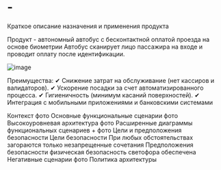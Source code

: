 # -
Краткое описание назначения и применения продукта


Продукт - автономный автобус с бесконтактной оплатой проезда на основе биометрии
Автобус сканирует лицо пассажира на входе и проводит оплату после идентификации.

![image](https://github.com/user-attachments/assets/a9ed372a-a1fa-486d-8511-f23937d3a2d5)

Преимущества:
✔ Снижение затрат на обслуживание (нет кассиров и валидаторов).
✔ Ускорение посадки за счет автоматизированного процесса.
✔ Гигиеничность (минимум касаний поверхностей).
✔ Интеграция с мобильными приложениями и банковскими системами


Контекст
фото
Основные функциональные сценарии
фото
Высокоуровневая архитектура
фото
Расширенные диаграммы функциональных сценариев + фото
Цели и предположения безопасности
Цели безопасности
При любых обстоятельствах загораются только незапрещенные сочетания
Предположения безопасности
физическая безопасность светофора обеспечена
Негативные сценарии
фото
Политика архитектуры
